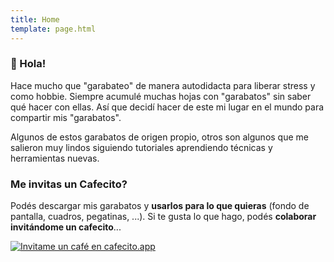```yaml
---
title: Home
template: page.html
---
```



<div class="col-12 col-sm-6">
<div class="card text-center shadow p-2 mb-5 rounded">
<div class="card-body">

### 👋 Hola!

Hace mucho que "garabateo" de manera autodidacta para liberar stress y como hobbie.
Siempre acumulé muchas hojas con "garabatos" sin saber qué hacer con ellas.
Así que decidí hacer de este mi lugar en el mundo para compartir mis "garabatos".

Algunos de estos garabatos de origen propio, otros son algunos que me salieron muy lindos siguiendo tutoriales aprendiendo técnicas y herramientas nuevas.

</div>
</div>
</div>

<div class="col-12 col-sm-6">
<div class="card text-center shadow p-2 mb-5 rounded">
<div class="card-body">

### Me invitas un Cafecito?

Podés descargar mis garabatos y **usarlos para lo que quieras** (fondo de pantalla, cuadros, pegatinas, ...).
Si te gusta lo que hago, podés **colaborar invitándome un cafecito**...

<div>
  <a
    href="https://cafecito.app/aguspesce"
    rel="noopener"
    target="_blank"
    ><img
      class="cafecito btn"
      srcset="
      https://cdn.cafecito.app/imgs/buttons/button_5. https://cdn.cafecito.app/imgs/buttons/button_5_2x. https://cdn.cafecito.app/imgs/buttons/button_5_3.75x."
      src="https://cdn.cafecito.app/imgs/buttons/button_5.png"
      alt="Invitame un café en cafecito.app"/>
  </a>
</div>
</div>
</div>
</div>